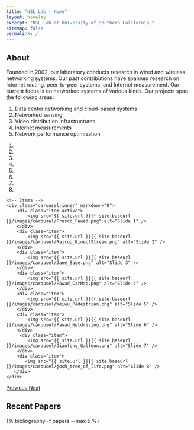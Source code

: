 ```yaml
---
title: "NSL Lab - Home"
layout: homelay
excerpt: "NSL Lab at University of Southern California."
sitemap: false
permalink: /
---
```


<h2> About </h2>

<div>

Founded in 2002, our laboratory conducts research in wired and wireless networking systems. Our past contributions have spanned research on Internet routing, peer-to-peer systems, and Internet measurement. Our current focus is on networked systems of various kinds. Our projects span the following areas:

<ol>
  <li> Data center networking and cloud-based systems </li>
  <li> Networked sensing </li>
  <li> Video distribution infrastructures </li>
  <li> Internet measurements </li>
  <li> Network performance optimization </li>
</ol>

</div>

<div markdown="0" id="carousel" class="carousel slide" data-ride="carousel" data-interval="4000" data-pause="hover" >
    <!-- Menu -->
    <ol class="carousel-indicators">
        <li data-target="#carousel" data-slide-to="0" class="active"></li>
        <li data-target="#carousel" data-slide-to="1"></li>
        <li data-target="#carousel" data-slide-to="2"></li>
        <li data-target="#carousel" data-slide-to="3"></li>
        <li data-target="#carousel" data-slide-to="4"></li>
        <li data-target="#carousel" data-slide-to="5"></li>
        <li data-target="#carousel" data-slide-to="6"></li>
        <li data-target="#carousel" data-slide-to="7"></li>
    </ol>

    <!-- Items -->
    <div class="carousel-inner" markdown="0">
        <div class="item active">
            <img src="{{ site.url }}{{ site.baseurl }}/images/carousel/Fresco_Fawad.png" alt="Slide 1" />
        </div>
        <div class="item">
            <img src="{{ site.url }}{{ site.baseurl }}/images/carousel/Rajrup_KinectStream.png" alt="Slide 2" />
        </div>
        <div class="item">
            <img src="{{ site.url }}{{ site.baseurl }}/images/carousel/Jane_Sage.png" alt="Slide 3" />
        </div>
        <div class="item">
            <img src="{{ site.url }}{{ site.baseurl }}/images/carousel/Fawad_CarMap.png" alt="Slide 4" />
        </div>
        <div class="item">
            <img src="{{ site.url }}{{ site.baseurl }}/images/carousel/Weiwu_Pedestrian.png" alt="Slide 5" />
        </div>
        <div class="item">
            <img src="{{ site.url }}{{ site.baseurl }}/images/carousel/Fawad_Netdriving.png" alt="Slide 6" />
        </div>
         <div class="item">
            <img src="{{ site.url }}{{ site.baseurl }}/images/carousel/Jianfeng_Galleon.png" alt="Slide 7" />
        </div>
        <div class="item">
           <img src="{{ site.url }}{{ site.baseurl }}/images/carousel/josh_tree_of_life.png" alt="Slide 8" />
       </div>
    </div>
  <a class="left carousel-control" href="#carousel" role="button" data-slide="prev">
    <span class="glyphicon glyphicon-chevron-left" aria-hidden="true"></span>
    <span class="sr-only">Previous</span>
  </a>
  <a class="right carousel-control" href="#carousel" role="button" data-slide="next">
    <span class="glyphicon glyphicon-chevron-right" aria-hidden="true"></span>
    <span class="sr-only">Next</span>
  </a>
</div>

<h2> Recent Papers </h2>

<div class="publications">

{% bibliography -f papers --max 5 %}

</div>
